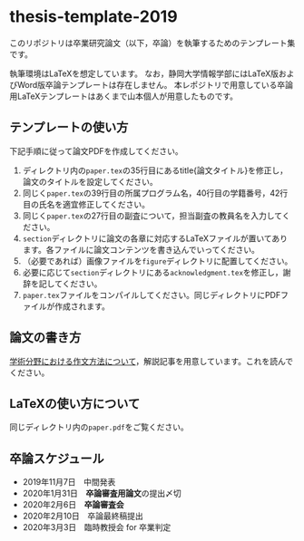 # thesis-template-2019
このリポジトリは卒業研究論文（以下，卒論）を執筆するためのテンプレート集です。

執筆環境はLaTeXを想定しています。
なお，静岡大学情報学部にはLaTeX版およびWord版卒論テンプレートは存在しません。
本レポジトリで用意している卒論用LaTeXテンプレートはあくまで山本個人が用意したものです。


## テンプレートの使い方
下記手順に従って論文PDFを作成してください。

1. ディレクトリ内の``paper.tex``の35行目にあるtitle{論文タイトル}を修正し，論文のタイトルを設定してください。
2. 同じく``paper.tex``の39行目の所属プログラム名，40行目の学籍番号，42行目の氏名を適宜修正してください。
3. 同じく``paper.tex``の27行目の副査について，担当副査の教員名を入力してください。
4. ``section``ディレクトリに論文の各章に対応するLaTeXファイルが置いてあります。各ファイルに論文コンテンツを書き込んでいってください。
5. （必要であれば）画像ファイルを``figure``ディレクトリに配置してください。
6. 必要に応じて``section``ディレクトリにある``acknowledgment.tex``を修正し，謝辞を記してください。
7. ``paper.tex``ファイルをコンパイルしてください。同じディレクトリにPDFファイルが作成されます。


## 論文の書き方
[学術分野における作文方法について](https://github.com/ymmt3-lab/lab-management/blob/master/how-to-write-a-paper.md)，解説記事を用意しています。これを読んでください。


## LaTeXの使い方について
同じディレクトリ内の``paper.pdf``をご覧ください。


## 卒論スケジュール
* 2019年11月7日　中間発表
* 2020年1月31日　**卒論審査用論文**の提出〆切
* 2020年2月6日　**卒論審査会**
* 2020年2月10日　卒論最終稿提出
* 2020年3月3日　臨時教授会 for 卒業判定
